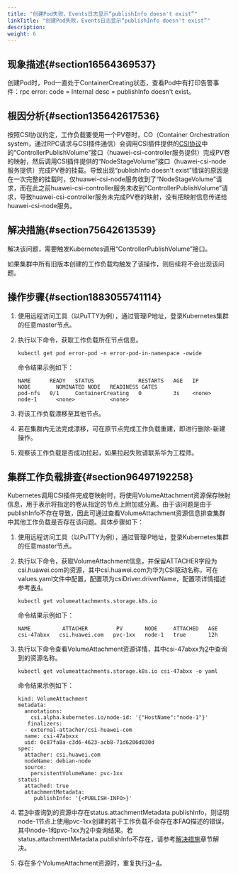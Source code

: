 ```yaml
---
title: "创建Pod失败，Events日志显示“publishInfo doesn't exist”"
linkTitle: "创建Pod失败，Events日志显示“publishInfo doesn't exist”"
description: 
weight: 6
---
```


## 现象描述{#section16564369537}

创建Pod时，Pod一直处于ContainerCreating状态，查看Pod中有打印告警事件：rpc error: code = Internal desc = publishInfo doesn't exist。

## 根因分析{#section135642617536}

按照CSI协议约定，工作负载要使用一个PV卷时，CO（Container Orchestration system，通过RPC请求与CSI插件通信）会调用CSI插件提供的[CSI协议](https://github.com/container-storage-interface/spec/blob/master/spec.md)中的“ControllerPublishVolume”接口（huawei-csi-controller服务提供）完成PV卷的映射，然后调用CSI插件提供的“NodeStageVolume”接口（huawei-csi-node服务提供）完成PV卷的挂载。导致出现“publishInfo doesn't exist”错误的原因是在一次完整的挂载时，仅huawei-csi-node服务收到了“NodeStageVolume”请求，而在此之前huawei-csi-controller服务未收到“ControllerPublishVolume”请求，导致huawei-csi-controller服务未完成PV卷的映射，没有把映射信息传递给huawei-csi-node服务。

## 解决措施{#section75642613539}

解决该问题，需要触发Kubernetes调用“ControllerPublishVolume”接口。

如果集群中所有旧版本创建的工作负载均触发了该操作，则后续将不会出现该问题。

## 操作步骤{#section1883055741114}

1.  使用远程访问工具（以PuTTY为例），通过管理IP地址，登录Kubernetes集群的任意master节点。
2.  执行以下命令，获取工作负载所在节点信息。

    ```
    kubectl get pod error-pod -n error-pod-in-namespace -owide
    ```

    命令结果示例如下：

    ```
    NAME      READY   STATUS              RESTARTS   AGE   IP       NODE        NOMINATED NODE   READINESS GATES
    pod-nfs   0/1     ContainerCreating   0          3s    <none>   node-1      <none>           <none>
    ```

3.  将该工作负载漂移至其他节点。
4.  若在集群内无法完成漂移，可在原节点完成工作负载重建，即进行删除-新建操作。
5.  观察该工作负载是否成功拉起，如果拉起失败请联系华为工程师。

## 集群工作负载排查{#section96497192258}

Kubernetes调用CSI插件完成卷映射时，将使用VolumeAttachment资源保存映射信息，用于表示将指定的卷从指定的节点上附加或分离。由于该问题是由于publishInfo不存在导致，因此可通过查看VolumeAttachment资源信息排查集群中其他工作负载是否存在该问题。具体步骤如下：

1.  使用远程访问工具（以PuTTY为例），通过管理IP地址，登录Kubernetes集群的任意master节点。
2.  <a name="li18768174613266"></a>执行以下命令，获取VolumeAttachment信息，并保留ATTACHER字段为csi.huawei.com的资源，其中csi.huawei.com为华为CSI驱动名称，可在values.yaml文件中配置，配置项为csiDriver.driverName，配置项详情描述参考[表4](/v4.5.0/installation-and-deployment/installing-huawei-csi/installing-huawei-csi-using-helm/parameters-in-the-values-yaml-file-of-helm#table188162213437)。

    ```
    kubectl get volumeattachments.storage.k8s.io 
    ```

    命令结果示例如下：

    ```
    NAME          ATTACHER         PV       NODE     ATTACHED   AGE
    csi-47abxx   csi.huawei.com   pvc-1xx   node-1   true       12h
    ```

3.  <a name="li876824620267"></a>执行以下命令查看VolumeAttachment资源详情，其中csi-47abxx为[2](#li18768174613266)中查询到的资源名称。

    ```
    kubectl get volumeattachments.storage.k8s.io csi-47abxx -o yaml
    ```

    命令结果示例如下：

    ```
    kind: VolumeAttachment
    metadata:
      annotations:
        csi.alpha.kubernetes.io/node-id: '{"HostName":"node-1"}'
       finalizers:
      - external-attacher/csi-huawei-com
      name: csi-47abxxx
      uid: 0c87fa8a-c3d6-4623-acb8-71d6206d030d
    spec:
      attacher: csi.huawei.com
      nodeName: debian-node
      source:
        persistentVolumeName: pvc-1xx
    status:
      attached: true
      attachmentMetadata:
         publishInfo: '{<PUBLISH-INFO>}'
    ```

4.  <a name="li143811934379"></a>若[3](#li876824620267)中查询到的资源中存在status.attachmentMetadata.publishInfo，则证明node-1节点上使用pvc-1xx创建的若干工作负载不会存在本FAQ描述的错误，其中node-1和pvc-1xx为[2](#li18768174613266)中查询结果。若status.attachmentMetadata.publishInfo不存在，请参考[解决措施](#section75642613539)章节解决。
5.  存在多个VolumeAttachment资源时，重复执行[3](#li876824620267)\~[4](#li143811934379)。

